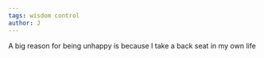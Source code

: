 ```yaml
---
tags: wisdom control
author: J
---
```

A big reason for being unhappy is because I take a back seat in my own life